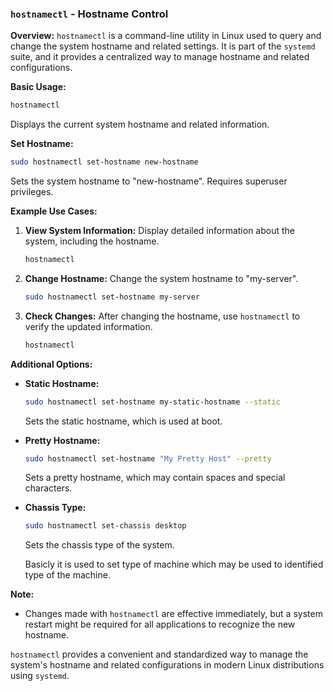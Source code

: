 ### `hostnamectl` - Hostname Control

**Overview:**
`hostnamectl` is a command-line utility in Linux used to query and change the system hostname and related settings. It is part of the `systemd` suite, and it provides a centralized way to manage hostname and related configurations.

**Basic Usage:**
```bash
hostnamectl
```
Displays the current system hostname and related information.

**Set Hostname:**
```bash
sudo hostnamectl set-hostname new-hostname
```
Sets the system hostname to "new-hostname". Requires superuser privileges.

**Example Use Cases:**

1. **View System Information:**
   Display detailed information about the system, including the hostname.
   ```bash
   hostnamectl
   ```

2. **Change Hostname:**
   Change the system hostname to "my-server".
   ```bash
   sudo hostnamectl set-hostname my-server
   ```

3. **Check Changes:**
   After changing the hostname, use `hostnamectl` to verify the updated information.
   ```bash
   hostnamectl
   ```

**Additional Options:**

- **Static Hostname:**
  ```bash
  sudo hostnamectl set-hostname my-static-hostname --static
  ```
  Sets the static hostname, which is used at boot.

- **Pretty Hostname:**
  ```bash
  sudo hostnamectl set-hostname "My Pretty Host" --pretty
  ```
  Sets a pretty hostname, which may contain spaces and special characters.

- **Chassis Type:**
  ```bash
  sudo hostnamectl set-chassis desktop
  ```
  Sets the chassis type of the system.

	Basicly it is used to set type of machine which may be used to identified type of the machine.

**Note:**
- Changes made with `hostnamectl` are effective immediately, but a system restart might be required for all applications to recognize the new hostname.

`hostnamectl` provides a convenient and standardized way to manage the system's hostname and related configurations in modern Linux distributions using `systemd`.